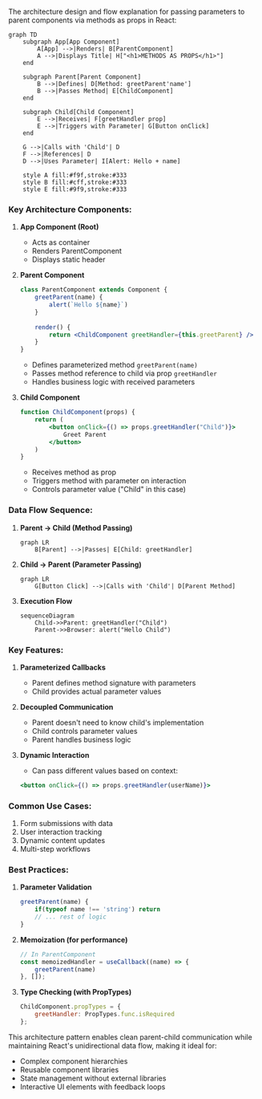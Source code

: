 The architecture design and flow explanation for passing parameters to parent components via methods as props in React:

```mermaid
graph TD
    subgraph App[App Component]
        A[App] -->|Renders| B[ParentComponent]
        A -->|Displays Title| H["<h1>METHODS AS PROPS</h1>"]
    end

    subgraph Parent[Parent Component]
        B -->|Defines| D[Method: greetParent'name']
        B -->|Passes Method| E[ChildComponent]
    end

    subgraph Child[Child Component]
        E -->|Receives| F[greetHandler prop]
        E -->|Triggers with Parameter| G[Button onClick]
    end

    G -->|Calls with 'Child'| D
    F -->|References| D
    D -->|Uses Parameter| I[Alert: Hello + name]

    style A fill:#f9f,stroke:#333
    style B fill:#cff,stroke:#333
    style E fill:#9f9,stroke:#333
```

### Key Architecture Components:

1. **App Component (Root)**
   - Acts as container
   - Renders ParentComponent
   - Displays static header

2. **Parent Component**
   ```jsx
   class ParentComponent extends Component {
       greetParent(name) {
           alert(`Hello ${name}`)
       }
       
       render() {
           return <ChildComponent greetHandler={this.greetParent} />
       }
   }
   ```
   - Defines parameterized method `greetParent(name)`
   - Passes method reference to child via prop `greetHandler`
   - Handles business logic with received parameters

3. **Child Component**
   ```jsx
   function ChildComponent(props) {
       return (
           <button onClick={() => props.greetHandler("Child")}>
               Greet Parent
           </button>
       )
   }
   ```
   - Receives method as prop
   - Triggers method with parameter on interaction
   - Controls parameter value ("Child" in this case)

### Data Flow Sequence:
1. **Parent → Child (Method Passing)**
   ```mermaid
   graph LR
       B[Parent] -->|Passes| E[Child: greetHandler]
   ```

2. **Child → Parent (Parameter Passing)**
   ```mermaid
   graph LR
       G[Button Click] -->|Calls with 'Child'| D[Parent Method]
   ```

3. **Execution Flow**
   ```mermaid
   sequenceDiagram
       Child->>Parent: greetHandler("Child")
       Parent->>Browser: alert("Hello Child")
   ```

### Key Features:
1. **Parameterized Callbacks**
   - Parent defines method signature with parameters
   - Child provides actual parameter values

2. **Decoupled Communication**
   - Parent doesn't need to know child's implementation
   - Child controls parameter values
   - Parent handles business logic

3. **Dynamic Interaction**
   - Can pass different values based on context:
   ```jsx
   <button onClick={() => props.greetHandler(userName)}>
   ```

### Common Use Cases:
1. Form submissions with data
2. User interaction tracking
3. Dynamic content updates
4. Multi-step workflows

### Best Practices:
1. **Parameter Validation**
   ```jsx
   greetParent(name) {
       if(typeof name !== 'string') return
       // ... rest of logic
   }
   ```

2. **Memoization (for performance)**
   ```jsx
   // In ParentComponent
   const memoizedHandler = useCallback((name) => {
       greetParent(name)
   }, []);
   ```

3. **Type Checking (with PropTypes)**
   ```jsx
   ChildComponent.propTypes = {
       greetHandler: PropTypes.func.isRequired
   };
   ```

This architecture pattern enables clean parent-child communication while maintaining React's unidirectional data flow, making it ideal for:
- Complex component hierarchies
- Reusable component libraries
- State management without external libraries
- Interactive UI elements with feedback loops
